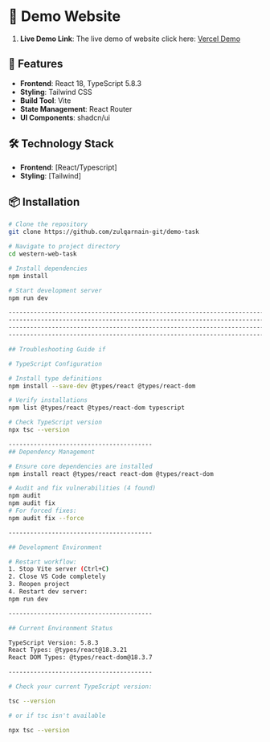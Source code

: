 # 🚀 Demo Website

1. **Live Demo Link**: The live demo of website click here: [Vercel Demo](https://demo-task-omega.vercel.app/)

## 🌟 Features

- **Frontend**: React 18, TypeScript 5.8.3
- **Styling**: Tailwind CSS
- **Build Tool**: Vite
- **State Management**: React Router
- **UI Components**: shadcn/ui

## 🛠️ Technology Stack

- **Frontend**: [React/Typescript]  
- **Styling**: [Tailwind]

## 📦 Installation

```bash
# Clone the repository
git clone https://github.com/zulqarnain-git/demo-task

# Navigate to project directory
cd western-web-task

# Install dependencies
npm install

# Start development server
npm run dev

----------------------------------------------------------------------------------
----------------------------------------------------------------------------------
----------------------------------------------------------------------------------
----------------------------------------------------------------------------------

## Troubleshooting Guide if 

# TypeScript Configuration

# Install type definitions
npm install --save-dev @types/react @types/react-dom

# Verify installations
npm list @types/react @types/react-dom typescript

# Check TypeScript version
npx tsc --version

----------------------------------------
## Dependency Management

# Ensure core dependencies are installed
npm install react @types/react react-dom @types/react-dom

# Audit and fix vulnerabilities (4 found)
npm audit
npm audit fix
# For forced fixes:
npm audit fix --force

----------------------------------------

## Development Environment

# Restart workflow:
1. Stop Vite server (Ctrl+C)
2. Close VS Code completely
3. Reopen project
4. Restart dev server:
npm run dev

----------------------------------------

## Current Environment Status

TypeScript Version: 5.8.3
React Types: @types/react@18.3.21
React DOM Types: @types/react-dom@18.3.7

----------------------------------------

# Check your current TypeScript version:

tsc --version

# or if tsc isn't available

npx tsc --version
